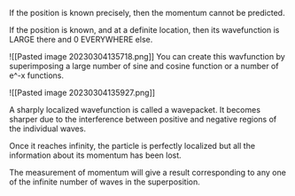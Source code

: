 If the position is known precisely, then the momentum cannot be predicted. 

If the position is known, and at a definite location, then its wavefunction is LARGE there and 0 EVERYWHERE else.

![[Pasted image 20230304135718.png]]
You can create this wavfunction by superimposing a large number of sine and cosine function or a number of e^-x functions.

![[Pasted image 20230304135927.png]]

A sharply localized wavefunction is called a wavepacket. It becomes sharper due to the interference between positive and negative regions of the individual waves.

Once it reaches infinity, the particle is perfectly localized but all the information about its momentum has been lost.

The measurement of momentum will give a result corresponding to any one of the infinite number of waves in the superposition.


